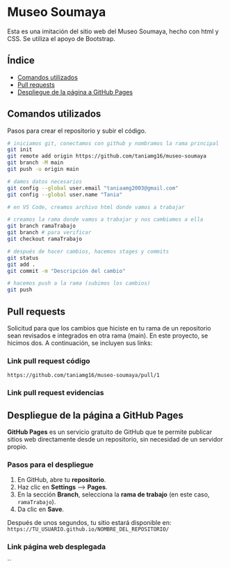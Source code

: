 # Museo Soumaya
Esta es una imitación del sitio web del Museo Soumaya, hecho con html y CSS. Se utiliza el apoyo de Bootstrap. 

## Índice
- [Comandos utilizados](#comandos-utilizados)
- [Pull requests](#pull-requests)
- [Despliegue de la página a GitHub Pages](#despliegue-de-la-página-a-github-pages)


## Comandos utilizados
Pasos para crear el repositorio y subir el código.

```bash
# iniciamos git, conectamos con github y nombramos la rama principal
git init
git remote add origin https://github.com/taniamg16/museo-soumaya
git branch -M main     
git push -u origin main

# damos datos necesarios
git config --global user.email "taniaamg2003@gmail.com"
git config --global user.name "Tania"

# en VS Code, creamos archivo html donde vamos a trabajar

# creamos la rama donde vamos a trabajar y nos cambiamos a ella
git branch ramaTrabajo
git branch # para verificar
git checkout ramaTrabajo

# después de hacer cambios, hacemos stages y commits
git status
git add .
git commit -m "Descripción del cambio"

# hacemos push a la rama (subimos los cambios)
git push
```


## Pull requests
Solicitud para que los cambios que hiciste en tu rama de un repositorio sean revisados e integrados en otra rama (main). En este proyecto, se hicimos dos. A continuación, se incluyen sus links: 

### Link pull request código
`https://github.com/taniamg16/museo-soumaya/pull/1`
### Link pull request evidencias

## Despliegue de la página a GitHub Pages

**GitHub Pages** es un servicio gratuito de GitHub que te permite publicar sitios web directamente desde un repositorio, sin necesidad de un servidor propio.

### Pasos para el despliegue

1. En GitHub, abre tu **repositorio**.  
2. Haz clic en **Settings** --> **Pages**.  
3. En la sección **Branch**, selecciona la **rama de trabajo** (en este caso, `ramaTrabajo`).  
4. Da clic en **Save**.  

Después de unos segundos, tu sitio estará disponible en:  
`https://TU_USUARIO.github.io/NOMBRE_DEL_REPOSITORIO/`

### Link página web desplegada
``


